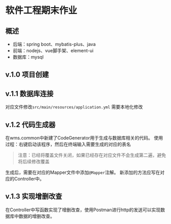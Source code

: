 # 软件工程期末作业

## 概述

+ 后端：spring boot、mybatis-plus、java
+ 前端：nodejs、vue脚手架、element-ui
+ 数据库：mysql

## v.1.0 项目创建

## v.1.1 数据库连接

对应文件修改`src/main/resources/application.yml`
需要本地化修改

## v.1.2 代码生成器

在wms.common中新建了CodeGenerator用于生成与数据库相关的代码。
使用过程：右键启动该程序，然后在终端输入需要生成的对应的表名
> 注意：已经将覆盖文件关闭，如果已经存在对应文件不会生成第二遍，避免将后续修改覆盖

生成后，需要在对应的Mapper文件中添加`@Mapper`注解。
新添加的方法应写在对应的Controller中。

## v.1.3 实现增删改查

在Controller中写函数实现了增删改查，使用Postman进行http的发送可以实现数据库中数据的增删改查。

